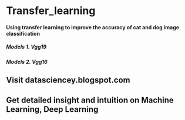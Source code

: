 # Transfer_learning
#### Using transfer learning to improve the accuracy of cat and dog  image classification<br>
##### Models 1. Vgg19
##### Models 2. Vgg16


## Visit datasciencey.blogspot.com 
## Get detailed insight and intuition on Machine Learning, Deep Learning
